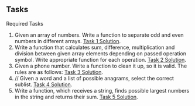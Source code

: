 ## Tasks

Required Tasks

1. Given an array of numbers. Write a function to separate odd and even numbers in different arrays.
   [Task 1 Solution](https://github.com/edgarkhudoyan/functions/blob/main/task1.js).
2. Write a function that calculates sum, difference, multiplication and division between given array elements depending on passed operation symbol. Write appropriate function for each operation.
   [Task 2 Solution](https://github.com/edgarkhudoyan/functions/blob/main/task2.js).
3. Given a phone number. Write a function to clean it up, so it is valid. The rules are as follows:
   [Task 3 Solution](https://github.com/edgarkhudoyan/functions/blob/main/task3.js).
4. // Given a word and a list of possible anagrams, select the correct sublist.
   [Task 4 Solution](https://github.com/edgarkhudoyan/functions/blob/main/task4.js).
5. Write a function, which receives a string, finds possible largest numbers in the string and returns their sum.
   [Task 5 Solution](https://github.com/edgarkhudoyan/functions/blob/main/task5.js).
